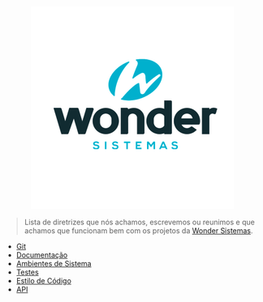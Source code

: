 <div align="center">
  <img src="https://github.com/wonder-oss/guidelines/raw/master/images/logo.png">
</div>

> Lista de diretrizes que nós achamos, escrevemos ou reunimos e que achamos que funcionam bem com os projetos da [Wonder Sistemas](http://www.wonder.com.br).

- [Git](pages/git.md)
- [Documentação](pages/docs.md)
- [Ambientes de Sistema](pages/environment.md)
- [Testes](pages/testing.md)
- [Estilo de Código](pages/code-style.md)
- [API](pages/api.md)
